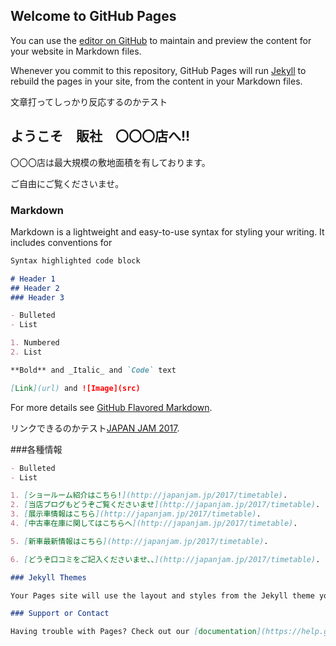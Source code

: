 ## Welcome to GitHub Pages

You can use the [editor on GitHub](https://github.com/HCsai12/hm2017test.github.com/edit/master/index.md) to maintain and preview the content for your website in Markdown files.

Whenever you commit to this repository, GitHub Pages will run [Jekyll](https://jekyllrb.com/) to rebuild the pages in your site, from the content in your Markdown files.

文章打ってしっかり反応するのかテスト

## ようこそ　販社　〇〇〇店へ!!

〇〇〇店は最大規模の敷地面積を有しております。

ご自由にご覧くださいませ。

### Markdown

Markdown is a lightweight and easy-to-use syntax for styling your writing. It includes conventions for

```markdown
Syntax highlighted code block

# Header 1
## Header 2
### Header 3

- Bulleted
- List

1. Numbered
2. List

**Bold** and _Italic_ and `Code` text

[Link](url) and ![Image](src)
```

For more details see [GitHub Flavored Markdown](https://guides.github.com/features/mastering-markdown/).

リンクできるのかテスト[JAPAN JAM 2017](http://japanjam.jp/2017/timetable).

###各種情報
```markdown
- Bulleted
- List

1. [ショールーム紹介はこちら!](http://japanjam.jp/2017/timetable).
2. [当店ブログもどうぞご覧くださいませ](http://japanjam.jp/2017/timetable).
3. [展示車情報はこちら](http://japanjam.jp/2017/timetable).
4. [中古車在庫に関してはこちらへ](http://japanjam.jp/2017/timetable).

5. [新車最新情報はこちら](http://japanjam.jp/2017/timetable).

6. [どうぞ口コミをご記入くださいませ、、](http://japanjam.jp/2017/timetable).

### Jekyll Themes

Your Pages site will use the layout and styles from the Jekyll theme you have selected in your [repository settings](https://github.com/HCsai12/hm2017test.github.com/settings). The name of this theme is saved in the Jekyll `_config.yml` configuration file.

### Support or Contact

Having trouble with Pages? Check out our [documentation](https://help.github.com/categories/github-pages-basics/) or [contact support](https://github.com/contact) and we’ll help you sort it out.
